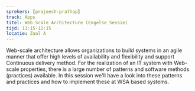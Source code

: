 ```yaml
---
sprekers: [prajeesh-prathap]
track: Apps
titel: Web Scale Architecture (Engelse Sessie)
tijd: 11:15-12:15
locatie: Zaal A
---
```

Web-scale architecture allows organizations to build systems in an agile manner that offer high levels of availability and flexibility and support Continuous delivery method. For the realization of an IT system with Web-scale properties, there is a large number of patterns and software methods (practices) available. In this session we'll have a look into these patterns and practices and how to implement these at WSA based systems.




